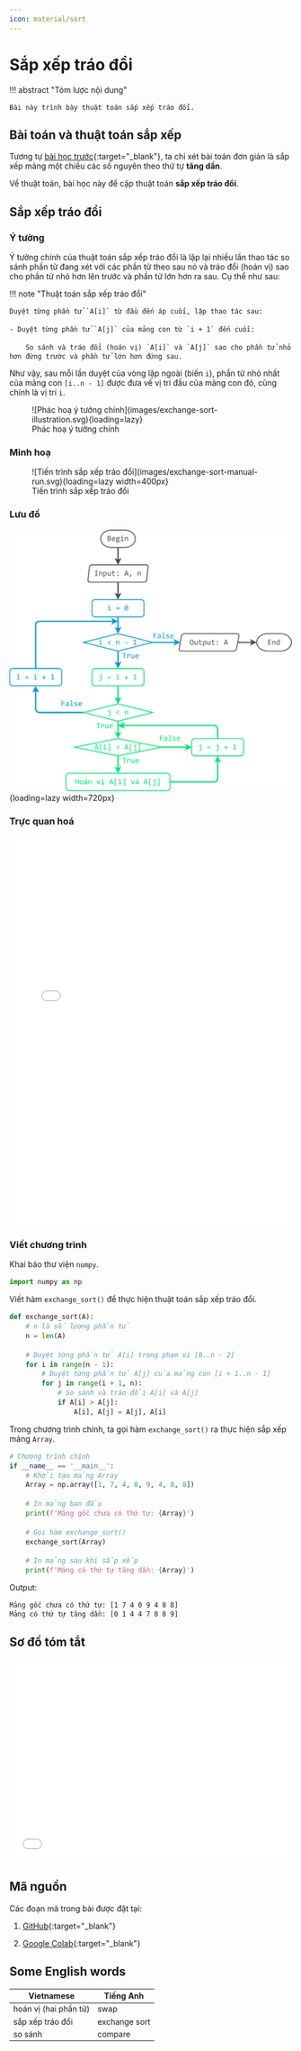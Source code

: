 ```yaml
---
icon: material/sort
---
```


# Sắp xếp tráo đổi

!!! abstract "Tóm lược nội dung"

    Bài này trình bày thuật toán sắp xếp tráo đổi.

## Bài toán và thuật toán sắp xếp

Tương tự [bài học trước](./selection-sort.md#bai-toan-va-thuat-toan-sap-xep){:target="_blank"}, ta chỉ xét bài toán đơn giản là sắp xếp mảng một chiều các số nguyên theo thứ tự **tăng dần**.

Về thuật toán, bài học này đề cập thuật toán **sắp xếp tráo đổi**.

## Sắp xếp tráo đổi

### Ý tưởng

Ý tưởng chính của thuật toán sắp xếp tráo đổi là lặp lại nhiều lần thao tác so sánh phần tử đang xét với các phần tử theo sau nó và tráo đổi (hoán vị) sao cho phần tử nhỏ hơn lên trước và phần tử lớn hơn ra sau. Cụ thể như sau:

!!! note "Thuật toán sắp xếp tráo đổi"

    Duyệt từng phần tử `A[i]` từ đầu đến áp cuối, lặp thao tác sau:

    - Duyệt từng phần tử `A[j]` của mảng con từ `i + 1` đến cuối:
    
        So sánh và tráo đổi (hoán vị) `A[i]` và `A[j]` sao cho phần tử nhỏ hơn đứng trước và phần tử lớn hơn đứng sau.

Như vậy, sau mỗi lần duyệt của vòng lặp ngoài (biến `i`), phần tử nhỏ nhất của mảng con `[i..n - 1]` được đưa về vị trí đầu của mảng con đó, cũng chính là vị trí `i`. 

<figure markdown="span">
![Phác hoạ ý tưởng chính](images/exchange-sort-illustration.svg){loading=lazy}
<figcaption>Phác hoạ ý tưởng chính</figcaption>
</figure>

### Minh hoạ

<figure markdown="span">
![Tiến trình sắp xếp tráo đổi](images/exchange-sort-manual-run.svg){loading=lazy width=400px}
<figcaption>Tiến trình sắp xếp tráo đổi</figcaption>
</figure>

### Lưu đồ

![Lưu đồ sắp xếp tráo đổi](images/exchange-sort-flowchart.svg){loading=lazy width=720px}

### Trực quan hoá

<div>
    <iframe width="100%" height="690px" frameBorder=0 src="../visualize/exchange-sort.html"></iframe>
</div>   

### Viết chương trình

Khai báo thư viện `numpy`.

```py linenums="1"
import numpy as np
```

Viết hàm `exchange_sort()` để thực hiện thuật toán sắp xếp tráo đổi.

```py linenums="4"
def exchange_sort(A):
    # n là số lượng phần tử
    n = len(A)

    # Duyệt từng phần tử A[i] trong phạm vi [0..n - 2]
    for i in range(n - 1):
        # Duyệt từng phần tử A[j] của mảng con [i + 1..n - 1]
        for j in range(i + 1, n):
            # So sánh và tráo đổi A[i] và A[j]
            if A[i] > A[j]:
                A[i], A[j] = A[j], A[i]
```

Trong chương trình chính, ta gọi hàm `exchange_sort()` ra thực hiện sắp xếp mảng `Array`.

```py linenums="17"
# Chương trình chính
if __name__ == '__main__':
    # Khởi tạo mảng Array
    Array = np.array([1, 7, 4, 0, 9, 4, 8, 8])

    # In mảng ban đầu
    print(f'Mảng gốc chưa có thứ tự: {Array}')

    # Gọi hàm exchange_sort()
    exchange_sort(Array)

    # In mảng sau khi sắp xếp
    print(f'Mảng có thứ tự tăng dần: {Array}')
```

Output:

```pycon
Mảng gốc chưa có thứ tự: [1 7 4 0 9 4 8 8]
Mảng có thứ tự tăng dần: [0 1 4 4 7 8 8 9]
```

## Sơ đồ tóm tắt

<div>
    <iframe style="width: 100%; height: 360px" frameBorder=0 src="../mindmaps/exchange-sort.html">Sơ đồ tóm tắt</iframe>
</div>

## Mã nguồn

Các đoạn mã trong bài được đặt tại:

1. [GitHub](https://github.com/vtchitruong/gdpt-2018/blob/main/grade-11/topic-f2/exchange-sort.py){:target="_blank"}

2. [Google Colab](https://colab.research.google.com/drive/1dg_zTANTcBFwKDcV3MdsN5Ksw2Hy9fr_?usp=sharing){:target="_blank"}

## Some English words

| Vietnamese | Tiếng Anh | 
| --- | --- |
| hoán vị (hai phần tử) | swap |
| sắp xếp tráo đổi | exchange sort |
| so sánh | compare |